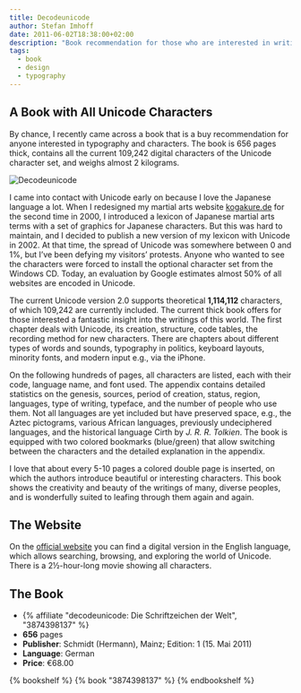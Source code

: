```yaml
---
title: Decodeunicode
author: Stefan Imhoff
date: 2011-06-02T18:38:00+02:00
description: "Book recommendation for those who are interested in writing and characters: 'decodeunicode - Die Schriftzeichen der Welt'. 656 pages thick, almost 2 kg heavy, and with all 109,242 current characters of the Unicode character set."
tags:
  - book
  - design
  - typography
---
```


## A Book with All Unicode Characters

By chance, I recently came across a book that is a buy recommendation for anyone interested in typography and characters. The book is 656 pages thick, contains all the current 109,242 digital characters of the Unicode character set, and weighs almost 2 kilograms.

![Decodeunicode](/assets/images/posts/book-decodeunicode.jpg)

I came into contact with Unicode early on because I love the Japanese language a lot. When I redesigned my martial arts website [kogakure.de](https://www.kogakure.de/) for the second time in 2000, I introduced a lexicon of Japanese martial arts terms with a set of graphics for Japanese characters. But this was hard to maintain, and I decided to publish a new version of my lexicon with Unicode in 2002. At that time, the spread of Unicode was somewhere between 0 and 1%, but I’ve been defying my visitors’ protests. Anyone who wanted to see the characters were forced to install the optional character set from the Windows CD. Today, an evaluation by Google estimates almost 50% of all websites are encoded in Unicode.

The current Unicode version 2.0 supports theoretical **1,114,112** characters, of which 109,242 are currently included. The current thick book offers for those interested a fantastic insight into the writings of this world. The first chapter deals with Unicode, its creation, structure, code tables, the recording method for new characters. There are chapters about different types of words and sounds, typography in politics, keyboard layouts, minority fonts, and modern input e.g., via the iPhone.

On the following hundreds of pages, all characters are listed, each with their code, language name, and font used. The appendix contains detailed statistics on the genesis, sources, period of creation, status, region, languages, type of writing, typeface, and the number of people who use them. Not all languages are yet included but have preserved space, e.g., the Aztec pictograms, various African languages, previously undeciphered languages, and the historical language Cirth by _J. R. R. Tolkien_. The book is equipped with two colored bookmarks (blue/green) that allow switching between the characters and the detailed explanation in the appendix.

I love that about every 5-10 pages a colored double page is inserted, on which the authors introduce beautiful or interesting characters. This book shows the creativity and beauty of the writings of many, diverse peoples, and is wonderfully suited to leafing through them again and again.

## The Website

On the [official website](http://www.decodeunicode.org/) you can find a digital version in the English language, which allows searching, browsing, and exploring the world of Unicode. There is a 2½-hour-long movie showing all characters.

## The Book

- {% affiliate "decodeunicode: Die Schriftzeichen der Welt", "3874398137" %}
- **656** pages
- **Publisher**: Schmidt (Hermann), Mainz; Edition: 1 (15. Mai 2011)
- **Language**: German
- **Price**: €68.00

{% bookshelf %}
{% book "3874398137" %}
{% endbookshelf %}
